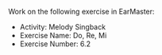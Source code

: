 Work on the following exercise in EarMaster:
- Activity: Melody Singback
- Exercise Name: Do, Re, Mi
- Exercise Number: 6.2
